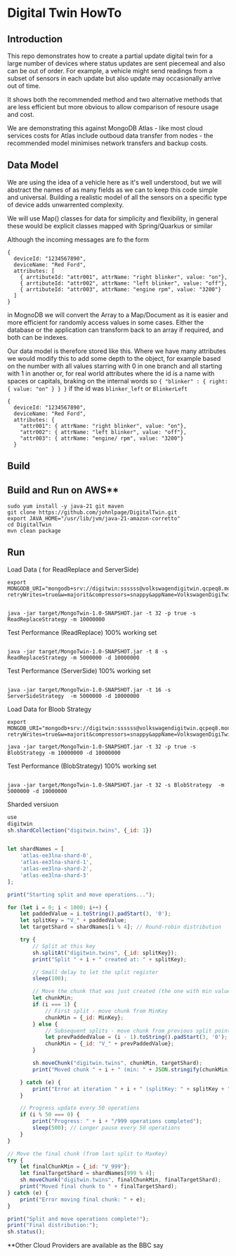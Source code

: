 # Digital Twin HowTo

## Introduction

This repo demonstrates how to create a partial update digital twin for a large
number of devices where status updates are sent piecemeal and also can be out of
order. For example, a vehicle might send readings from a subset of sensors in
each update but also update may occasionally arrive out of time.

It shows both the recommended method and two alternative methods that are less
efficient but more obvious to allow comparison of resoure usage and cost.

We are demonstrating this against MongoDB Atlas - like most cloud services costs
for Atlas include outboud data transfer from nodes - the recommended model
minimises network transfers and backup costs.

## Data Model

We are using the idea of a vehicle here as it's well understood, but we will
abstract the names of as many fields as we can to keep this code simple and
universal. Building a realistic model of all the sensors on a specific type of
device adds unwarrented complexity.

We will use Map() classes for data for simplicity and flexibility, in general
these would be explicit classes mapped with Spring/Quarkus or similar

Although the incoming messages are fo the form

```
{
  deviceId: "1234567890",
  deviceName: "Red Ford",
  attributes: [
    { arrtibuteId: "attr001", attrName: "right blinker", value: "on"},
    { arrtibuteId: "attr002", attrName: "left blinker", value: "off"},
    { arrtibuteId: "attr003", attrName: "engine rpm", value: "3200"}
  ]
}
```

in MognoDB we will convert the Array to a Map/Document as it is easier and more
efficient for randomly access values in some cases. Either the database or the
application can transform back to an array if required, and both can be indexes.

Our data model is therefore stored like this. Where we have many attributes we
would modify this to add some depth to the object, for example based on the
number with all values starring with 0 in one
branch and all starting with 1 in another or, for real world attributes where
the id is a name with spaces or capitals, braking on the internal words so
`{ "blinker" : { right: { value: "on" } } }` if the id was `blinker_left` or
`BlinkerLeft`

```
{
  deviceId: "1234567890",
  deviceName: "Red Ford",
  attributes: {
    "attr001": { attrName: "right blinker", value: "on"},
    "attr002": { attrName: "left blinker", value: "off"},
    "attr003": { attrName: "engine/ rpm", value: "3200"}
  }
```

## Build

## Build and Run on AWS**

```
sudo yum install -y java-21 git maven
git clone https://github.com/johnlpage/DigitalTwin.git
export JAVA_HOME="/usr/lib/jvm/java-21-amazon-corretto"
cd DigitalTwin
mvn clean package
```

## Run

Load Data ( for ReadReplace and ServerSide)

```shell
export MONGODB_URI="mongodb+srv://digitwin:ssssss@volkswagendigitwin.qcpeq8.mongodb.net/?retryWrites=true&w=majorit&compressors=snappy&appName=VolkswagenDigiTwin"


java -jar target/MongoTwin-1.0-SNAPSHOT.jar -t 32 -p true -s ReadReplaceStrategy -m 10000000
```

Test Performance (ReadReplace) 100% working set

```shell

java -jar target/MongoTwin-1.0-SNAPSHOT.jar -t 8 -s ReadReplaceStrategy -m 5000000 -d 10000000

```

Test Performance (ServerSide) 100% working set

```shell

java -jar target/MongoTwin-1.0-SNAPSHOT.jar -t 16 -s ServerSideStrategy  -m 5000000 -d 10000000

```

Load Data for Bloob Strategy

```shell
export MONGDB_URI="mongodb+srv://digitwin:ssssss@volkswagendigitwin.qcpeq8.mongodb.net/?retryWrites=true&w=majorit&compressors=snappy&appName=VolkswagenDigiTwin"

java -jar target/MongoTwin-1.0-SNAPSHOT.jar -t 32 -p true -s BlobStrategy -m 10000000 -d 10000000
```

Test Performance (BlobStrategy) 100% working set

```shell

java -jar target/MongoTwin-1.0-SNAPSHOT.jar -t 32 -s BlobStrategy  -m 5000000 -d 10000000

```

Sharded versiuon

```js
use
digitwin
sh.shardCollection("digitwin.twins", {_id: 1})


let shardNames = [
    'atlas-ee3lna-shard-0',
    'atlas-ee3lna-shard-1',
    'atlas-ee3lna-shard-2',
    'atlas-ee3lna-shard-3'
];

print("Starting split and move operations...");

for (let i = 0; i < 1000; i++) {
    let paddedValue = i.toString().padStart(3, '0');
    let splitKey = "V_" + paddedValue;
    let targetShard = shardNames[i % 4]; // Round-robin distribution  

    try {
        // Split at this key  
        sh.splitAt("digitwin.twins", {_id: splitKey});
        print("Split " + i + " created at: " + splitKey);

        // Small delay to let the split register  
        sleep(100);

        // Move the chunk that was just created (the one with min value = previous split)  
        let chunkMin;
        if (i === 1) {
            // First split - move chunk from MinKey  
            chunkMin = {_id: MinKey};
        } else {
            // Subsequent splits - move chunk from previous split point  
            let prevPaddedValue = (i - 1).toString().padStart(3, '0');
            chunkMin = {_id: "V_" + prevPaddedValue};
        }

        sh.moveChunk("digitwin.twins", chunkMin, targetShard);
        print("Moved chunk " + i + " (min: " + JSON.stringify(chunkMin) + ") to " + targetShard);

    } catch (e) {
        print("Error at iteration " + i + " (splitKey: " + splitKey + "): " + e);
    }

    // Progress update every 50 operations  
    if (i % 50 === 0) {
        print("Progress: " + i + "/999 operations completed");
        sleep(500); // Longer pause every 50 operations  
    }
}

// Move the final chunk (from last split to MaxKey)  
try {
    let finalChunkMin = {_id: "V_999"};
    let finalTargetShard = shardNames[999 % 4];
    sh.moveChunk("digitwin.twins", finalChunkMin, finalTargetShard);
    print("Moved final chunk to " + finalTargetShard);
} catch (e) {
    print("Error moving final chunk: " + e);
}

print("Split and move operations complete!");
print("Final distribution:");
sh.status();


```

**Other Cloud Providers are available as the BBC say